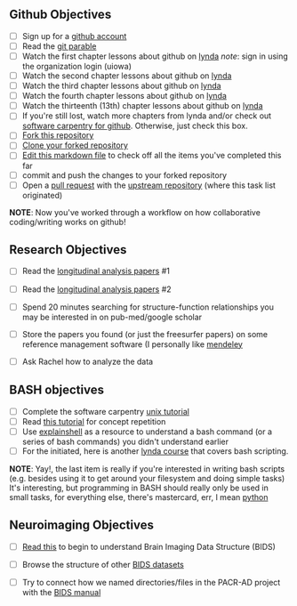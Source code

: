 ## Github Objectives
- [ ] Sign up for a [github account](https://github.com/)
- [ ] Read the [git parable](http://tom.preston-werner.com/2009/05/19/the-git-parable.html)
- [ ] Watch the first chapter lessons about github on [lynda](https://www.lynda.com/Git-tutorials/Git-Essential-Training/100222-2.html) *note*: sign in using the organization login (uiowa)
- [ ] Watch the second chapter lessons about github on [lynda](https://www.lynda.com/Git-tutorials/Git-Essential-Training/100222-2.html)
- [ ] Watch the third chapter lessons about github on [lynda](https://www.lynda.com/Git-tutorials/Git-Essential-Training/100222-2.html)
- [ ] Watch the fourth chapter lessons about github on [lynda](https://www.lynda.com/Git-tutorials/Git-Essential-Training/100222-2.html)
- [ ] Watch the thirteenth (13th) chapter lessons about github on [lynda](https://www.lynda.com/Git-tutorials/Git-Essential-Training/100222-2.html)
- [ ] If you're still lost, watch more chapters from lynda and/or check out [software carpentry for github](http://swcarpentry.github.io/git-novice/). Otherwise, just check this box.
- [ ] [Fork this repository](https://help.github.com/articles/fork-a-repo/)
- [ ] [Clone your forked repository](https://help.github.com/articles/cloning-a-repository/)
- [ ] [Edit this markdown file](https://github.com/blog/1825-task-lists-in-all-markdown-documents) to check off all the items you've completed this far
- [ ] commit and push the changes to your forked repository 
- [ ] Open a [pull request](https://help.github.com/articles/creating-a-pull-request/) with the [upstream repository](https://github.com/Mentee-Assignments/ariveradompenciel_task_list/) (where this task list originated)

**NOTE**: Now you've worked through a workflow on how collaborative coding/writing works on github!

## Research Objectives
- [ ] Read the [longitudinal analysis papers](https://www.zotero.org/freesurfer/items/itemKey/KSTK6BQQ) #1
- [ ] Read the [longitudinal analysis papers](https://www.zotero.org/freesurfer/items/itemKey/ZIQ5CRTR) #2
- [ ] Spend 20 minutes searching for structure-function relationships you may be interested in on pub-med/google scholar
- [ ] Store the papers you found (or just the freesurfer papers) on some reference management software (I personally like [mendeley](https://www.mendeley.com/)
- [ ] Ask Rachel how to analyze the data


## BASH objectives
- [ ] Complete the software carpentry [unix tutorial](http://swcarpentry.github.io/shell-novice/)
- [ ] Read [this tutorial](http://alexpetralia.com/posts/2017/6/26/learning-linux-bash-to-get-things-done) for concept repetition
- [ ] Use [explainshell](https://explainshell.com/) as a resource to understand a bash command (or a series of bash commands) you didn't understand earlier
- [ ] For the initiated, here is another [lynda course](https://www.lynda.com/Bash-tutorials/Up-Running-Bash-Scripting/142989-2.html) that covers bash scripting.

**NOTE**: Yay!, the last item is really if you're interested in writing bash scripts (e.g. besides using it to get around your filesystem and doing simple tasks)
It's interesting, but programming in BASH should really only be used in small tasks, for everything else, there's mastercard, err, I mean [python](https://www.python.org/)


## Neuroimaging Objectives
- [ ] [Read this](https://www.nature.com/articles/sdata201644) to begin to understand Brain Imaging Data Structure (BIDS)
- [ ] Browse the structure of other [BIDS datasets](https://github.com/INCF/BIDS-examples)
- [ ] Try to connect how we named directories/files in the PACR-AD project with the [BIDS manual](http://bids.neuroimaging.io/bids_spec1.0.2.pdf)

